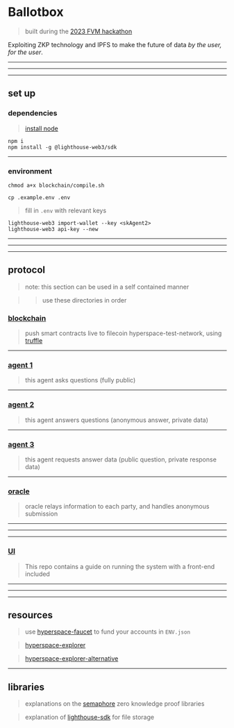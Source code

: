 # Ballotbox

> built during the [2023 FVM hackathon](https://spacewarp.fvm.dev/)

Exploiting ZKP technology and IPFS to make the future of data _by the user, for the user_.

-----
-----
-----

## set up

### dependencies

> [install node](https://nodejs.org/en/download/package-manager/)

```
npm i
npm install -g @lighthouse-web3/sdk
```

-----

### environment

```
chmod a+x blockchain/compile.sh
```

```
cp .example.env .env
```

> fill in `.env` with relevant keys

```
lighthouse-web3 import-wallet --key <skAgent2>
lighthouse-web3 api-key --new 
```

-----
-----
-----

## protocol

> note: this section can be used in a self contained manner

> > use these directories in order

### [blockchain](./blockchain/)

> push smart contracts live to filecoin hyperspace-test-network, using [truffle](https://trufflesuite.com/)

-----

### [agent 1](./agent1/)

> this agent asks questions (fully public)

-----

### [agent 2](./agent2/)

> this agent answers questions (anonymous answer, private data)

-----

### [agent 3](./agent3/)

> this agent requests answer data (public question, private response data)

-----

### [oracle](./oracle/)

> oracle relays information to each party, and handles anonymous submission

-----
-----
-----

### [UI](./ballotbox-ui/)

> This repo contains a guide on running the system with a front-end included

-----
-----
-----

## resources

> use [hyperspace-faucet](https://hyperspace.yoga/#faucet) to fund your accounts in `ENV.json`

> [hyperspace-explorer](https://hyperspace.filfox.info/)

> [hyperspace-explorer-alternative](https://explorer.glif.io/)

-----

## libraries

> explanations on the [semaphore](https://semaphore.appliedzkp.org/) zero knowledge proof libraries 

> explanation of [lighthouse-sdk](https://docs.lighthouse.storage/lighthouse-1/) for file storage